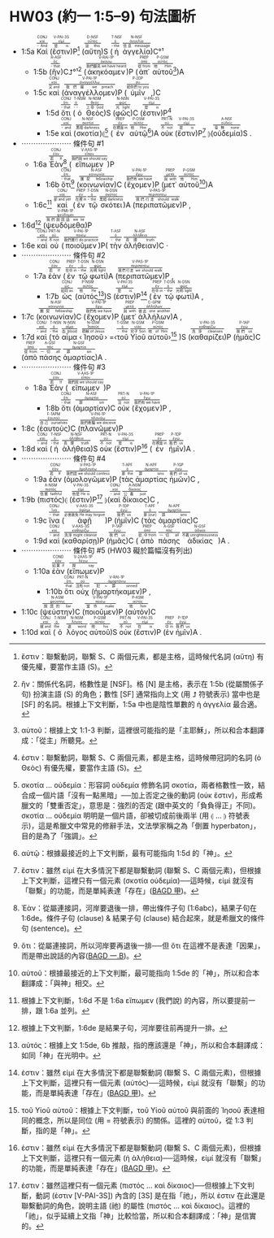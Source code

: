 # HW03 (約一 1:5–9) 句法圖析


- 1:5a <RUBY><ruby><ruby>Καὶ<rt>- And</rt></ruby><rt><a href='https://bible.fhl.net/new/s.php?N=0&k=02532&m='>καί</a></rt></ruby><rt>CONJ</rt></RUBY> (<RUBY><ruby><ruby><span class='verb'>ἔστιν</span><rt>是 is</rt></ruby><rt><a href='https://bible.fhl.net/new/s.php?N=0&k=01510&m='>εἰμί</a></rt></ruby><rt>V-PAI-3S</rt></RUBY>)P[^1] (<RUBY><ruby><ruby>αὕτη<rt>這 this</rt></ruby><rt><a href='https://bible.fhl.net/new/s.php?N=0&k=03778&m='>οὗτος</a></rt></ruby><rt>D-NSF</rt></RUBY>)S (<RUBY><ruby><ruby>ἡ<rt>- the</rt></ruby><rt><a href='https://bible.fhl.net/new/s.php?N=0&k=03588&m='>ὀ</a></rt></ruby><rt>T-NSF</rt></RUBY> <RUBY><ruby><ruby>ἀγγελία<rt>信息 message</rt></ruby><rt><a href='https://bible.fhl.net/new/s.php?N=0&k=00031&m='>ἀγγελία</a></rt></ruby><rt>N-NSF</rt></RUBY>)C°¹ 
	- 1:5b (<RUBY><ruby><ruby>ἣν<rt>- that</rt></ruby><rt><a href='https://bible.fhl.net/new/s.php?N=0&k=03739&m='>ὅς</a></rt></ruby><rt>R-ASF</rt></RUBY>)C⮥°¹[^2] (<RUBY><ruby><ruby><span class='verb'>ἀκηκόαμεν</span><rt>我們聽見 we have heard</rt></ruby><rt><a href='https://bible.fhl.net/new/s.php?N=0&k=00191&m='>ἀκούω</a></rt></ruby><rt>V-RAI-1P</rt></RUBY>)P (<RUBY><ruby><ruby>ἀπ᾽<rt>從 from</rt></ruby><rt><a href='https://bible.fhl.net/new/s.php?N=0&k=00575&m='>ἀπό</a></rt></ruby><rt>PREP</rt></RUBY> <RUBY><ruby><ruby>αὐτοῦ<rt>他 Him</rt></ruby><rt><a href='https://bible.fhl.net/new/s.php?N=0&k=00846&m='>αὐτός</a></rt></ruby><rt>P-GSM</rt></RUBY>[^3])A 
	- 1:5c <RUBY><ruby><ruby>καὶ<rt>又 and</rt></ruby><rt><a href='https://bible.fhl.net/new/s.php?N=0&k=02532&m='>καί</a></rt></ruby><rt>CONJ</rt></RUBY> (<RUBY><ruby><ruby><span class='verb'>ἀναγγέλλομεν</span><rt>我們報 we preach</rt></ruby><rt><a href='https://bible.fhl.net/new/s.php?N=0&k=00312&m='>ἀναγγέλλω</a></rt></ruby><rt>V-PAI-1P</rt></RUBY>)P (<RUBY><ruby><ruby>ὑμῖν<rt>給你們 to you</rt></ruby><rt><a href='https://bible.fhl.net/new/s.php?N=0&k=04771&m='>σύ</a></rt></ruby><rt>P-2DP</rt></RUBY> <span class='punctuation'>,</span>)C 
		- 1:5d <RUBY><ruby><ruby>ὅτι<rt>- that</rt></ruby><rt><a href='https://bible.fhl.net/new/s.php?N=0&k=03754&m='>ὅτι</a></rt></ruby><rt>CONJ</rt></RUBY> (<RUBY><ruby><ruby>ὁ<rt>- -</rt></ruby><rt><a href='https://bible.fhl.net/new/s.php?N=0&k=03588&m='>ὀ</a></rt></ruby><rt>T-NSM</rt></RUBY> <RUBY><ruby><ruby>Θεὸς<rt>上帝 God</rt></ruby><rt><a href='https://bible.fhl.net/new/s.php?N=0&k=02316&m='>θεός</a></rt></ruby><rt>N-NSM</rt></RUBY>)S (<RUBY><ruby><ruby>φῶς<rt>光 light</rt></ruby><rt><a href='https://bible.fhl.net/new/s.php?N=0&k=05457&m='>φῶς</a></rt></ruby><rt>N-NSN</rt></RUBY>)C (<RUBY><ruby><ruby><span class='verb'>ἐστιν</span><rt>是 is</rt></ruby><rt><a href='https://bible.fhl.net/new/s.php?N=0&k=01510&m='>εἰμί</a></rt></ruby><rt>V-PAI-3S</rt></RUBY>)P[^4] 
		- 1:5e <RUBY><ruby><ruby>καὶ<rt>- and</rt></ruby><rt><a href='https://bible.fhl.net/new/s.php?N=0&k=02532&m='>καί</a></rt></ruby><rt>CONJ</rt></RUBY> (<RUBY><ruby><ruby>σκοτία<rt>黑暗 darkness</rt></ruby><rt><a href='https://bible.fhl.net/new/s.php?N=0&k=04653&m='>σκοτία</a></rt></ruby><rt>N-NSF</rt></RUBY>)⦇[^5] (<RUBY><ruby><ruby>ἐν<rt>在裡面 in</rt></ruby><rt><a href='https://bible.fhl.net/new/s.php?N=0&k=01722&m='>ἐν</a></rt></ruby><rt>PREP</rt></RUBY> <RUBY><ruby><ruby>αὐτῷ<rt>他 Him</rt></ruby><rt><a href='https://bible.fhl.net/new/s.php?N=0&k=00846&m='>αὐτός</a></rt></ruby><rt>P-DSM</rt></RUBY>[^6])A <RUBY><ruby><ruby>οὐκ<rt>不 not</rt></ruby><rt><a href='https://bible.fhl.net/new/s.php?N=0&k=03756&m='>οὐ</a></rt></ruby><rt>PRT-N</rt></RUBY> (<RUBY><ruby><ruby><span class='verb'>ἔστιν</span><rt>是 is</rt></ruby><rt><a href='https://bible.fhl.net/new/s.php?N=0&k=01510&m='>εἰμί</a></rt></ruby><rt>V-PAI-3S</rt></RUBY>)P[^7] ⦈(<RUBY><ruby><ruby>οὐδεμία<rt>毫無 none</rt></ruby><rt><a href='https://bible.fhl.net/new/s.php?N=0&k=03762&m='>οὐδείς</a></rt></ruby><rt>A-NSF</rt></RUBY>)S <span class='punctuation'>.</span>
- ⋯⋯⋯⋯⋯⋯⋯ 條件句 #1
	- 1:6a <RUBY><ruby><ruby>Ἐὰν<rt>若 If</rt></ruby><rt><a href='https://bible.fhl.net/new/s.php?N=0&k=01437&m='>ἐάν</a></rt></ruby><rt>CONJ</rt></RUBY>[^8] (<RUBY><ruby><ruby><span class='verb'>εἴπωμεν</span><rt>我們說 we should say</rt></ruby><rt><a href='https://bible.fhl.net/new/s.php?N=0&k=02036&m='>εἶπον</a></rt></ruby><rt>V-AAS-1P</rt></RUBY>)P 
		- 1:6b <RUBY><ruby><ruby>ὅτι<rt>- that</rt></ruby><rt><a href='https://bible.fhl.net/new/s.php?N=0&k=03754&m='>ὅτι</a></rt></ruby><rt>CONJ</rt></RUBY>[^9] (<RUBY><ruby><ruby>κοινωνίαν<rt>團契 fellowship</rt></ruby><rt><a href='https://bible.fhl.net/new/s.php?N=0&k=02842&m='>κοινωνία</a></rt></ruby><rt>N-ASF</rt></RUBY>)C (<RUBY><ruby><ruby><span class='verb'>ἔχομεν</span><rt>我們有 we have</rt></ruby><rt><a href='https://bible.fhl.net/new/s.php?N=0&k=02192&m='>ἔχω</a></rt></ruby><rt>V-PAI-1P</rt></RUBY>)P (<RUBY><ruby><ruby>μετ᾽<rt>與 with</rt></ruby><rt><a href='https://bible.fhl.net/new/s.php?N=0&k=03326&m='>μετά</a></rt></ruby><rt>PREP</rt></RUBY> <RUBY><ruby><ruby>αὐτοῦ<rt>他 Him</rt></ruby><rt><a href='https://bible.fhl.net/new/s.php?N=0&k=00846&m='>αὐτός</a></rt></ruby><rt>P-GSM</rt></RUBY>[^10])A 
	- 1:6c[^11] <RUBY><ruby><ruby>καὶ<rt>卻 and yet</rt></ruby><rt><a href='https://bible.fhl.net/new/s.php?N=0&k=02532&m='>καί</a></rt></ruby><rt>CONJ</rt></RUBY> (<RUBY><ruby><ruby>ἐν<rt>在裡 in</rt></ruby><rt><a href='https://bible.fhl.net/new/s.php?N=0&k=01722&m='>ἐν</a></rt></ruby><rt>PREP</rt></RUBY> <RUBY><ruby><ruby>τῷ<rt>- the</rt></ruby><rt><a href='https://bible.fhl.net/new/s.php?N=0&k=03588&m='>ὀ</a></rt></ruby><rt>T-DSN</rt></RUBY> <RUBY><ruby><ruby>σκότει<rt>黑暗 darkness</rt></ruby><rt><a href='https://bible.fhl.net/new/s.php?N=0&k=04655&m='>σκότος</a></rt></ruby><rt>N-DSN</rt></RUBY>)A (<RUBY><ruby><ruby><span class='verb'>περιπατῶμεν</span><rt>我們行走 should walk</rt></ruby><rt><a href='https://bible.fhl.net/new/s.php?N=0&k=04043&m='>περιπατέω</a></rt></ruby><rt>V-PAS-1P</rt></RUBY>)P <span class='punctuation'>,</span> 
- 1:6d[^12] (<RUBY><ruby><ruby><span class='verb'>ψευδόμεθα</span><rt>我們說謊話 we lie</rt></ruby><rt><a href='https://bible.fhl.net/new/s.php?N=0&k=05574&m='>ψεύδομαι</a></rt></ruby><rt>V-PMI-1P</rt></RUBY>)P 
- 1:6e <RUBY><ruby><ruby>καὶ<rt>- and</rt></ruby><rt><a href='https://bible.fhl.net/new/s.php?N=0&k=02532&m='>καί</a></rt></ruby><rt>CONJ</rt></RUBY> <RUBY><ruby><ruby>οὐ<rt>不 not</rt></ruby><rt><a href='https://bible.fhl.net/new/s.php?N=0&k=03756&m='>οὐ</a></rt></ruby><rt>PRT-N</rt></RUBY> (<RUBY><ruby><ruby><span class='verb'>ποιοῦμεν</span><rt>我們實行 do practice</rt></ruby><rt><a href='https://bible.fhl.net/new/s.php?N=0&k=04160&m='>ποιέω</a></rt></ruby><rt>V-PAI-1P</rt></RUBY>)P( <RUBY><ruby><ruby>τὴν<rt>- the</rt></ruby><rt><a href='https://bible.fhl.net/new/s.php?N=0&k=03588&m='>ὀ</a></rt></ruby><rt>T-ASF</rt></RUBY> <RUBY><ruby><ruby>ἀλήθειαν<rt>真理 truth</rt></ruby><rt><a href='https://bible.fhl.net/new/s.php?N=0&k=00225&m='>ἀλήθεια</a></rt></ruby><rt>N-ASF</rt></RUBY>)C <span class='punctuation'>·</span>
- ⋯⋯⋯⋯⋯⋯⋯ 條件句 #2
	- 1:7a <RUBY><ruby><ruby>ἐὰν<rt>若 If</rt></ruby><rt><a href='https://bible.fhl.net/new/s.php?N=0&k=01437&m='>ἐάν</a></rt></ruby><rt>CONJ</rt></RUBY> (<RUBY><ruby><ruby>ἐν<rt>在中 in</rt></ruby><rt><a href='https://bible.fhl.net/new/s.php?N=0&k=01722&m='>ἐν</a></rt></ruby><rt>PREP</rt></RUBY> <RUBY><ruby><ruby>τῷ<rt>- the</rt></ruby><rt><a href='https://bible.fhl.net/new/s.php?N=0&k=03588&m='>ὀ</a></rt></ruby><rt>T-DSN</rt></RUBY> <RUBY><ruby><ruby>φωτὶ<rt>光明 light</rt></ruby><rt><a href='https://bible.fhl.net/new/s.php?N=0&k=05457&m='>φῶς</a></rt></ruby><rt>N-DSN</rt></RUBY>)A (<RUBY><ruby><ruby><span class='verb'>περιπατῶμεν</span><rt>我們行走 we should walk</rt></ruby><rt><a href='https://bible.fhl.net/new/s.php?N=0&k=04043&m='>περιπατέω</a></rt></ruby><rt>V-PAS-1P</rt></RUBY>)P <span class='punctuation'>,</span> 
		- 1:7b <RUBY><ruby><ruby>ὡς<rt>如同 as</rt></ruby><rt><a href='https://bible.fhl.net/new/s.php?N=0&k=05613&m='>ὡς</a></rt></ruby><rt>CONJ</rt></RUBY> (<RUBY><ruby><ruby>αὐτός<rt>他 He</rt></ruby><rt><a href='https://bible.fhl.net/new/s.php?N=0&k=00846&m='>αὐτός</a></rt></ruby><rt>P-NSM</rt></RUBY>[^13])S (<RUBY><ruby><ruby><span class='verb'>ἐστιν</span><rt>是 is</rt></ruby><rt><a href='https://bible.fhl.net/new/s.php?N=0&k=01510&m='>εἰμί</a></rt></ruby><rt>V-PAI-3S</rt></RUBY>)P[^14] (<RUBY><ruby><ruby>ἐν<rt>在中 in</rt></ruby><rt><a href='https://bible.fhl.net/new/s.php?N=0&k=01722&m='>ἐν</a></rt></ruby><rt>PREP</rt></RUBY> <RUBY><ruby><ruby>τῷ<rt>- the</rt></ruby><rt><a href='https://bible.fhl.net/new/s.php?N=0&k=03588&m='>ὀ</a></rt></ruby><rt>T-DSN</rt></RUBY> <RUBY><ruby><ruby>φωτί<rt>光明 light</rt></ruby><rt><a href='https://bible.fhl.net/new/s.php?N=0&k=05457&m='>φῶς</a></rt></ruby><rt>N-DSN</rt></RUBY>)A <span class='punctuation'>,</span> 
- 1:7c (<RUBY><ruby><ruby>κοινωνίαν<rt>團契 fellowship</rt></ruby><rt><a href='https://bible.fhl.net/new/s.php?N=0&k=02842&m='>κοινωνία</a></rt></ruby><rt>N-ASF</rt></RUBY>)C (<RUBY><ruby><ruby><span class='verb'>ἔχομεν</span><rt>我們有 we have</rt></ruby><rt><a href='https://bible.fhl.net/new/s.php?N=0&k=02192&m='>ἔχω</a></rt></ruby><rt>V-PAI-1P</rt></RUBY>)P (<RUBY><ruby><ruby>μετ᾽<rt>與 with</rt></ruby><rt><a href='https://bible.fhl.net/new/s.php?N=0&k=03326&m='>μετά</a></rt></ruby><rt>PREP</rt></RUBY> <RUBY><ruby><ruby>ἀλλήλων<rt>彼此 one another</rt></ruby><rt><a href='https://bible.fhl.net/new/s.php?N=0&k=00240&m='>ἀλλήλων</a></rt></ruby><rt>C-GPM</rt></RUBY>)A <span class='punctuation'>,</span> 
- 1:7d <RUBY><ruby><ruby>καὶ<rt>- and</rt></ruby><rt><a href='https://bible.fhl.net/new/s.php?N=0&k=02532&m='>καί</a></rt></ruby><rt>CONJ</rt></RUBY> (<RUBY><ruby><ruby>τὸ<rt>- the</rt></ruby><rt><a href='https://bible.fhl.net/new/s.php?N=0&k=03588&m='>ὀ</a></rt></ruby><rt>T-NSN</rt></RUBY> <RUBY><ruby><ruby>αἷμα<rt>血 blood</rt></ruby><rt><a href='https://bible.fhl.net/new/s.php?N=0&k=00129&m='>αἷμα</a></rt></ruby><rt>N-NSN</rt></RUBY> ‹<RUBY><ruby><ruby>Ἰησοῦ<rt>耶穌 of Jesus</rt></ruby><rt><a href='https://bible.fhl.net/new/s.php?N=0&k=02424&m='>Ἰησοῦς</a></rt></ruby><rt>N-GSM</rt></RUBY>› =‹<RUBY><ruby><ruby>τοῦ<rt>- the</rt></ruby><rt><a href='https://bible.fhl.net/new/s.php?N=0&k=03588&m='>ὀ</a></rt></ruby><rt>T-GSM</rt></RUBY> <RUBY><ruby><ruby>Υἱοῦ<rt>兒子 Son</rt></ruby><rt><a href='https://bible.fhl.net/new/s.php?N=0&k=05207&m='>υἱός</a></rt></ruby><rt>N-GSM</rt></RUBY> <RUBY><ruby><ruby>αὐτοῦ<rt>他 of Him</rt></ruby><rt><a href='https://bible.fhl.net/new/s.php?N=0&k=00846&m='>αὐτός</a></rt></ruby><rt>P-GSM</rt></RUBY>›[^15] )S (<RUBY><ruby><ruby><span class='verb'>καθαρίζει</span><rt>洗淨 cleanses</rt></ruby><rt><a href='https://bible.fhl.net/new/s.php?N=0&k=02511&m='>καθαρίζω</a></rt></ruby><rt>V-PAI-3S</rt></RUBY>)P (<RUBY><ruby><ruby>ἡμᾶς<rt>我們 us</rt></ruby><rt><a href='https://bible.fhl.net/new/s.php?N=0&k=01473&m='>ἐγώ</a></rt></ruby><rt>P-1AP</rt></RUBY>)C (<RUBY><ruby><ruby>ἀπὸ<rt>從 from</rt></ruby><rt><a href='https://bible.fhl.net/new/s.php?N=0&k=00575&m='>ἀπό</a></rt></ruby><rt>PREP</rt></RUBY> <RUBY><ruby><ruby>πάσης<rt>一切 all</rt></ruby><rt><a href='https://bible.fhl.net/new/s.php?N=0&k=03956&m='>πᾶς</a></rt></ruby><rt>A-GSF</rt></RUBY> <RUBY><ruby><ruby>ἁμαρτίας<rt>罪 sin</rt></ruby><rt><a href='https://bible.fhl.net/new/s.php?N=0&k=00266&m='>ἁμαρτία</a></rt></ruby><rt>N-GSF</rt></RUBY>)A <span class='punctuation'>.</span>
- ⋯⋯⋯⋯⋯⋯⋯ 條件句 #3
	- 1:8a <RUBY><ruby><ruby>Ἐὰν<rt>若 If</rt></ruby><rt><a href='https://bible.fhl.net/new/s.php?N=0&k=01437&m='>ἐάν</a></rt></ruby><rt>CONJ</rt></RUBY> (<RUBY><ruby><ruby><span class='verb'>εἴπωμεν</span><rt>我們說 we should say</rt></ruby><rt><a href='https://bible.fhl.net/new/s.php?N=0&k=02036&m='>εἶπον</a></rt></ruby><rt>V-AAS-1P</rt></RUBY>)P 
		- 1:8b <RUBY><ruby><ruby>ὅτι<rt>- that</rt></ruby><rt><a href='https://bible.fhl.net/new/s.php?N=0&k=03754&m='>ὅτι</a></rt></ruby><rt>CONJ</rt></RUBY> (<RUBY><ruby><ruby>ἁμαρτίαν<rt>罪 sin</rt></ruby><rt><a href='https://bible.fhl.net/new/s.php?N=0&k=00266&m='>ἁμαρτία</a></rt></ruby><rt>N-ASF</rt></RUBY>)C <RUBY><ruby><ruby>οὐκ<rt>沒 not</rt></ruby><rt><a href='https://bible.fhl.net/new/s.php?N=0&k=03756&m='>οὐ</a></rt></ruby><rt>PRT-N</rt></RUBY> (<RUBY><ruby><ruby><span class='verb'>ἔχομεν</span><rt>我們有 we have</rt></ruby><rt><a href='https://bible.fhl.net/new/s.php?N=0&k=02192&m='>ἔχω</a></rt></ruby><rt>V-PAI-1P</rt></RUBY>)P <span class='punctuation'>,</span> 
- 1:8c (<RUBY><ruby><ruby>ἑαυτοὺς<rt>自己 ourselves</rt></ruby><rt><a href='https://bible.fhl.net/new/s.php?N=0&k=01438&m='>ἑαυτοῦ</a></rt></ruby><rt>F-1APM</rt></RUBY>)C (<RUBY><ruby><ruby><span class='verb'>πλανῶμεν</span><rt>我們欺騙 we deceive</rt></ruby><rt><a href='https://bible.fhl.net/new/s.php?N=0&k=04105&m='>πλανάω</a></rt></ruby><rt>V-PAI-1P</rt></RUBY>)P 
- 1:8d <RUBY><ruby><ruby>καὶ<rt>- and</rt></ruby><rt><a href='https://bible.fhl.net/new/s.php?N=0&k=02532&m='>καί</a></rt></ruby><rt>CONJ</rt></RUBY> (<RUBY><ruby><ruby>ἡ<rt>- the</rt></ruby><rt><a href='https://bible.fhl.net/new/s.php?N=0&k=03588&m='>ὀ</a></rt></ruby><rt>T-NSF</rt></RUBY> <RUBY><ruby><ruby>ἀλήθεια<rt>真理 truth</rt></ruby><rt><a href='https://bible.fhl.net/new/s.php?N=0&k=00225&m='>ἀλήθεια</a></rt></ruby><rt>N-NSF</rt></RUBY>)S <RUBY><ruby><ruby>οὐκ<rt>不 not</rt></ruby><rt><a href='https://bible.fhl.net/new/s.php?N=0&k=03756&m='>οὐ</a></rt></ruby><rt>PRT-N</rt></RUBY> (<RUBY><ruby><ruby><span class='verb'>ἔστιν</span><rt>是 is</rt></ruby><rt><a href='https://bible.fhl.net/new/s.php?N=0&k=01510&m='>εἰμί</a></rt></ruby><rt>V-PAI-3S</rt></RUBY>)P[^16] (<RUBY><ruby><ruby>ἐν<rt>在裡面 in</rt></ruby><rt><a href='https://bible.fhl.net/new/s.php?N=0&k=01722&m='>ἐν</a></rt></ruby><rt>PREP</rt></RUBY> <RUBY><ruby><ruby>ἡμῖν<rt>我們 us</rt></ruby><rt><a href='https://bible.fhl.net/new/s.php?N=0&k=01473&m='>ἐγώ</a></rt></ruby><rt>P-1DP</rt></RUBY>)A <span class='punctuation'>.</span>
- ⋯⋯⋯⋯⋯⋯⋯ 條件句 #4
	- 1:9a <RUBY><ruby><ruby>ἐὰν<rt>若 If</rt></ruby><rt><a href='https://bible.fhl.net/new/s.php?N=0&k=01437&m='>ἐάν</a></rt></ruby><rt>CONJ</rt></RUBY> (<RUBY><ruby><ruby><span class='verb'>ὁμολογῶμεν</span><rt>我們認 we should confess</rt></ruby><rt><a href='https://bible.fhl.net/new/s.php?N=0&k=03670&m='>ὁμολογέω</a></rt></ruby><rt>V-PAS-1P</rt></RUBY>)P (<RUBY><ruby><ruby>τὰς<rt>那 the</rt></ruby><rt><a href='https://bible.fhl.net/new/s.php?N=0&k=03588&m='>ὀ</a></rt></ruby><rt>T-APF</rt></RUBY> <RUBY><ruby><ruby>ἁμαρτίας<rt>罪 sins</rt></ruby><rt><a href='https://bible.fhl.net/new/s.php?N=0&k=00266&m='>ἁμαρτία</a></rt></ruby><rt>N-APF</rt></RUBY> <RUBY><ruby><ruby>ἡμῶν<rt>我們 of us</rt></ruby><rt><a href='https://bible.fhl.net/new/s.php?N=0&k=01473&m='>ἐγώ</a></rt></ruby><rt>P-1GP</rt></RUBY>)C <span class='punctuation'>,</span> 
- 1:9b (<RUBY><ruby><ruby>πιστός<rt>信實 faithful</rt></ruby><rt><a href='https://bible.fhl.net/new/s.php?N=0&k=04103&m='>πιστός</a></rt></ruby><rt>A-NSM</rt></RUBY>)⦇ (<RUBY><ruby><ruby><span class='verb'>ἐστιν</span><rt>他是 He is</rt></ruby><rt><a href='https://bible.fhl.net/new/s.php?N=0&k=01510&m='>εἰμί</a></rt></ruby><rt>V-PAI-3S</rt></RUBY>)P[^17] ⦈(<RUBY><ruby><ruby>καὶ<rt>- and</rt></ruby><rt><a href='https://bible.fhl.net/new/s.php?N=0&k=02532&m='>καί</a></rt></ruby><rt>CONJ</rt></RUBY> <RUBY><ruby><ruby>δίκαιος<rt>公義 just</rt></ruby><rt><a href='https://bible.fhl.net/new/s.php?N=0&k=01342&m='>δίκαιος</a></rt></ruby><rt>A-NSM</rt></RUBY>)C <span class='punctuation'>,</span> 
	- 1:9c <RUBY><ruby><ruby>ἵνα<rt>- that</rt></ruby><rt><a href='https://bible.fhl.net/new/s.php?N=0&k=02443&m='>ἵνα</a></rt></ruby><rt>CONJ</rt></RUBY> (<RUBY><ruby><ruby><span class='verb'>ἀφῇ</span><rt>必會赦免 He may forgive</rt></ruby><rt><a href='https://bible.fhl.net/new/s.php?N=0&k=00863&m='>ἀφίημι</a></rt></ruby><rt>V-AAS-3S</rt></RUBY>)P (<RUBY><ruby><ruby>ἡμῖν<rt>我們 us</rt></ruby><rt><a href='https://bible.fhl.net/new/s.php?N=0&k=01473&m='>ἐγώ</a></rt></ruby><rt>P-1DP</rt></RUBY>)C (<RUBY><ruby><ruby>τὰς<rt>那 [our]</rt></ruby><rt><a href='https://bible.fhl.net/new/s.php?N=0&k=03588&m='>ὀ</a></rt></ruby><rt>T-APF</rt></RUBY> <RUBY><ruby><ruby>ἁμαρτίας<rt>罪 sins</rt></ruby><rt><a href='https://bible.fhl.net/new/s.php?N=0&k=00266&m='>ἁμαρτία</a></rt></ruby><rt>N-APF</rt></RUBY>)C 
	- 1:9d <RUBY><ruby><ruby>καὶ<rt>- and</rt></ruby><rt><a href='https://bible.fhl.net/new/s.php?N=0&k=02532&m='>καί</a></rt></ruby><rt>CONJ</rt></RUBY> (<RUBY><ruby><ruby><span class='verb'>καθαρίσῃ</span><rt>洗淨 might cleanse</rt></ruby><rt><a href='https://bible.fhl.net/new/s.php?N=0&k=02511&m='>καθαρίζω</a></rt></ruby><rt>V-AAS-3S</rt></RUBY>)P (<RUBY><ruby><ruby>ἡμᾶς<rt>我們 us</rt></ruby><rt><a href='https://bible.fhl.net/new/s.php?N=0&k=01473&m='>ἐγώ</a></rt></ruby><rt>P-1AP</rt></RUBY>)C (<RUBY><ruby><ruby>ἀπὸ<rt>從..中 from</rt></ruby><rt><a href='https://bible.fhl.net/new/s.php?N=0&k=00575&m='>ἀπό</a></rt></ruby><rt>PREP</rt></RUBY> <RUBY><ruby><ruby>πάσης<rt>一切 all</rt></ruby><rt><a href='https://bible.fhl.net/new/s.php?N=0&k=03956&m='>πᾶς</a></rt></ruby><rt>A-GSF</rt></RUBY> <RUBY><ruby><ruby>ἀδικίας<rt>不義 unrighteousness</rt></ruby><rt><a href='https://bible.fhl.net/new/s.php?N=0&k=00093&m='>ἀδικία</a></rt></ruby><rt>N-GSF</rt></RUBY>)A <span class='punctuation'>.</span>
- ⋯⋯⋯⋯⋯⋯⋯ 條件句 #5 (HW03 礙於篇幅沒有列出)
	- 1:10a <RUBY><ruby><ruby>ἐὰν<rt>如果 if</rt></ruby><rt><a href='https://bible.fhl.net/new/s.php?N=0&k=01437&m='>ἐάν</a></rt></ruby><rt>COND</rt></RUBY> (<RUBY><ruby><ruby><span class='verb'>εἴπωμεν</span><rt>說 say</rt></ruby><rt><a href='https://bible.fhl.net/new/s.php?N=0&k=02036&m='>λέγω</a></rt></ruby><rt>V-2AAS-1P</rt></RUBY>)P 
		- 1:10b <RUBY><ruby><ruby>ὅτι<rt>that</rt></ruby><rt><a href='https://bible.fhl.net/new/s.php?N=0&k=03754&m='>ὅτι</a></rt></ruby><rt>CONJ</rt></RUBY> <RUBY><ruby><ruby>οὐχ<rt>沒有 not</rt></ruby><rt><a href='https://bible.fhl.net/new/s.php?N=0&k=03756&m='>οὐ</a></rt></ruby><rt>PRT-N</rt></RUBY> (<RUBY><ruby><ruby><span class='verb'>ἡμαρτήκαμεν</span><rt>犯~罪 sinned</rt></ruby><rt><a href='https://bible.fhl.net/new/s.php?N=0&k=00264&m='>ἁμαρτάνω</a></rt></ruby><rt>V-RAI-1P</rt></RUBY>)P , 
- 1:10c (<RUBY><ruby><ruby>ψεύστην<rt>說謊的 liar</rt></ruby><rt><a href='https://bible.fhl.net/new/s.php?N=0&k=05583&m='>ψεύστης</a></rt></ruby><rt>N-ASM</rt></RUBY>)C (<RUBY><ruby><ruby><span class='verb'>ποιοῦμεν</span><rt>當作 make</rt></ruby><rt><a href='https://bible.fhl.net/new/s.php?N=0&k=04160&m='>ποιέω</a></rt></ruby><rt>V-PAI-1P</rt></RUBY>)P (<RUBY><ruby><ruby>αὐτὸν<rt>他 him</rt></ruby><rt><a href='https://bible.fhl.net/new/s.php?N=0&k=00846&m='>αὐτός</a></rt></ruby><rt>P-ASM</rt></RUBY>)C 
- 1:10d <RUBY><ruby><ruby>καὶ<rt>就 and</rt></ruby><rt><a href='https://bible.fhl.net/new/s.php?N=0&k=02532&m='>καί</a></rt></ruby><rt>CONJ</rt></RUBY> (<RUBY><ruby><ruby>ὁ<rt>the</rt></ruby><rt><a href='https://bible.fhl.net/new/s.php?N=0&k=03588&m='>ὁ</a></rt></ruby><rt>T-NSM</rt></RUBY> <RUBY><ruby><ruby>λόγος<rt>道 word</rt></ruby><rt><a href='https://bible.fhl.net/new/s.php?N=0&k=03056&m='>λόγος</a></rt></ruby><rt>N-NSM</rt></RUBY> <RUBY><ruby><ruby>αὐτοῦ<rt>他 his</rt></ruby><rt><a href='https://bible.fhl.net/new/s.php?N=0&k=00846&m='>αὐτός</a></rt></ruby><rt>P-GSM</rt></RUBY>)S <RUBY><ruby><ruby>οὐκ<rt>不 not</rt></ruby><rt><a href='https://bible.fhl.net/new/s.php?N=0&k=03756&m='>οὐ</a></rt></ruby><rt>PRT-N</rt></RUBY> (<RUBY><ruby><ruby><span class='verb'>ἔστιν</span><rt>在 is</rt></ruby><rt><a href='https://bible.fhl.net/new/s.php?N=0&k=02076&m='>εἰμί</a></rt></ruby><rt>V-PAI-3S</rt></RUBY>)P (<RUBY><ruby><ruby>ἐν<rt>中 in</rt></ruby><rt><a href='https://bible.fhl.net/new/s.php?N=0&k=01722&m='>ἐν</a></rt></ruby><rt>PREP</rt></RUBY> <RUBY><ruby><ruby>ἡμῖν<rt>我們 us</rt></ruby><rt><a href='https://bible.fhl.net/new/s.php?N=0&k=02254&m='>ἐγώ</a></rt></ruby><rt>P-1DP</rt></RUBY>)A <span class='punctuation'>.</span>

[^1]: ἔστιν：聯繫動詞，聯繫 S、C 兩個元素，都是主格，這時候代名詞 (αὕτη) 有優先權，要當作主語 (S)。

[^2]: ἣν：關係代名詞，格數性是 [NSF]。格 [N] 是主格，表示在 1:5b (從屬關係子句) 扮演主語 (S) 的角色；數性 [SF] 通常指向上文 (用 ⮥ 符號表示) 當中也是 [SF] 的名詞。根據上下文判斷，1:5a 中也是陰性單數的 ἡ ἀγγελία 最合適。

[^3]: αὐτοῦ：根據上文 1:1-3 判斷，這裡很可能指的是「主耶穌」，所以和合本翻譯成：「從主」所聽見。

[^4]: ἐστιν：聯繫動詞，聯繫 S、C 兩個元素，都是主格，這時候帶冠詞的名詞 (ὁ Θεὸς) 有優先權，要當作主語 (S)。

[^5]: σκοτία ... οὐδεμία：形容詞 οὐδεμία 修飾名詞 σκοτία，兩者格數性一致，結合成一個片語「沒有一點黑暗」──加上否定之後的動詞 (οὐκ ἔστιν)，形成希臘文的「雙重否定」，意思是：強烈的否定 (跟中英文的「負負得正」不同)。σκοτία ... οὐδεμία 明明是一個片語，卻被切成前後兩半 (用 ⦇ ... ⦈ 符號表示)，這是希臘文中常見的修辭手法，文法學家稱之為「倒置 hyperbaton」，目的是為了「強調」。

[^6]: αὐτῷ：根據最接近的上下文判斷，最有可能指向 1:5d 的「神」。

[^7]: ἔστιν：雖然 εἰμί 在大多情況下都是聯繫動詞 (聯繫 S、C 兩個元素)，但根據上下文判斷，這裡只有一個元素 (σκοτία οὐδεμία)──這時候，εἰμί 就沒有「聯繫」的功能，而是單純表達「存在」([BAGD 甲](https://bible.fhl.net/new/s.php?N=0&k=01510&m=))。

[^8]: Ἐὰν：從屬連接詞，河岸要退後一排，帶出條件子句 (1:6abc)，結果子句在 1:6de。條件子句 (clause) & 結果子句 (clause) 結合起來，就是希臘文的條件句 (sentence)。

[^9]: ὅτι：從屬連接詞，所以河岸要再退後一排──但 ὅτι 在這裡不是表達「因果」，而是帶出說話的內容([BAGD 一.B](https://bible.fhl.net/new/s.php?N=0&k=03754&m=))。

[^10]: αὐτοῦ：根據最接近的上下文判斷，最可能指向 1:5de 的「神」，所以和合本翻譯成：「與神」相交。

[^11]: 根據上下文判斷，1:6d 不是 1:6a εἴπωμεν (我們說) 的內容，所以要提前一排，跟 1:6a 並列。

[^12]: 根據上下文判斷，1:6de 是結果子句，河岸要往前再提升一排。

[^13]: αὐτός：根據上文 1:5de, 6b 推敲，指的應該還是「神」，所以和合本翻譯成：如同「神」在光明中。

[^14]: ἐστιν：雖然 εἰμί 在大多情況下都是聯繫動詞 (聯繫 S、C 兩個元素)，但根據上下文判斷，這裡只有一個元素 (αὐτός)──這時候，εἰμί 就沒有「聯繫」的功能，而是單純表達「存在」([BAGD 甲](https://bible.fhl.net/new/s.php?N=0&k=01510&m=))。

[^15]: τοῦ Υἱοῦ αὐτοῦ：根據上下文判斷，τοῦ Υἱοῦ αὐτοῦ 與前面的 Ἰησοῦ 表達相同的概念，所以是同位 (用 = 符號表示) 的關係。這裡的 αὐτοῦ，從 1:3 判斷，指的是「神」。

[^16]: ἐστιν：雖然 εἰμί 在大多情況下都是聯繫動詞 (聯繫 S、C 兩個元素)，但根據上下文判斷，這裡只有一個元素 (ἡ ἀλήθεια)──這時候，εἰμί 就沒有「聯繫」的功能，而是單純表達「存在」([BAGD 甲](https://bible.fhl.net/new/s.php?N=0&k=01510&m=))。

[^17]: ἐστιν：雖然這裡只有一個元素 (πιστός ... καὶ δίκαιος)──但根據上下文判斷，動詞 (ἐστιν [V-PAI-3S]) 內含的 [3S] 是在指「祂」，所以 ἐστιν 在此還是聯繫動詞的角色，說明主語 (祂) 的屬性 (πιστός ... καὶ δίκαιος)。這裡的「祂」，似乎延續上文指「神」比較恰當，所以和合本翻譯成：「神」是信實的。

